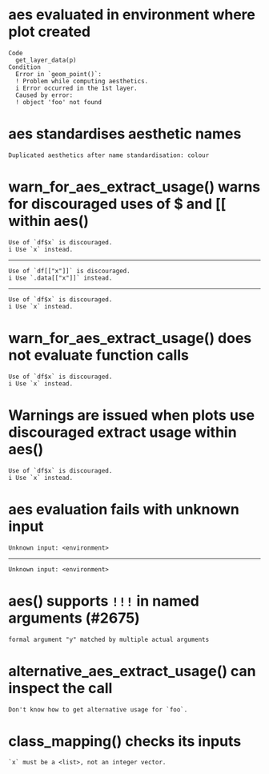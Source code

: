 # aes evaluated in environment where plot created

    Code
      get_layer_data(p)
    Condition
      Error in `geom_point()`:
      ! Problem while computing aesthetics.
      i Error occurred in the 1st layer.
      Caused by error:
      ! object 'foo' not found

# aes standardises aesthetic names

    Duplicated aesthetics after name standardisation: colour

# warn_for_aes_extract_usage() warns for discouraged uses of $ and [[ within aes()

    Use of `df$x` is discouraged.
    i Use `x` instead.

---

    Use of `df[["x"]]` is discouraged.
    i Use `.data[["x"]]` instead.

---

    Use of `df$x` is discouraged.
    i Use `x` instead.

# warn_for_aes_extract_usage() does not evaluate function calls

    Use of `df$x` is discouraged.
    i Use `x` instead.

# Warnings are issued when plots use discouraged extract usage within aes()

    Use of `df$x` is discouraged.
    i Use `x` instead.

# aes evaluation fails with unknown input

    Unknown input: <environment>

---

    Unknown input: <environment>

# aes() supports `!!!` in named arguments (#2675)

    formal argument "y" matched by multiple actual arguments

# alternative_aes_extract_usage() can inspect the call

    Don't know how to get alternative usage for `foo`.

# class_mapping() checks its inputs

    `x` must be a <list>, not an integer vector.

